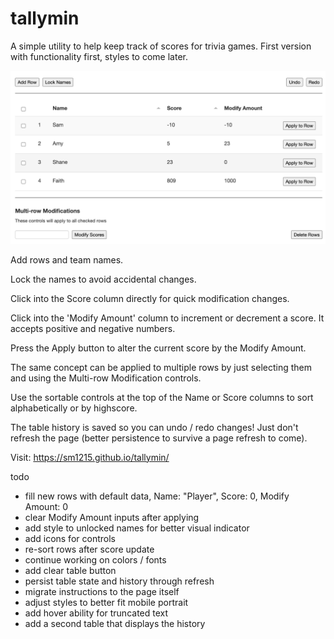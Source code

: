 # tallymin

A simple utility to help keep track of scores for trivia games. First version with functionality first, styles to come later.

![Preview](images/preview.png)

Add rows and team names.

Lock the names to avoid accidental changes.

Click into the Score column directly for quick modification changes.

Click into the 'Modify Amount' column to increment or decrement a score. It accepts positive and negative numbers. 

Press the Apply button to alter the current score by the Modify Amount.

The same concept can be applied to multiple rows by just selecting them and using the Multi-row Modification controls.

Use the sortable controls at the top of the Name or Score columns to sort alphabetically or by highscore.

The table history is saved so you can undo / redo changes! Just don't refresh the page (better persistence to survive a page refresh to come).

Visit: https://sm1215.github.io/tallymin/

todo
  - fill new rows with default data, Name: "Player", Score: 0, Modify Amount: 0
  - clear Modify Amount inputs after applying
  - add style to unlocked names for better visual indicator
  - add icons for controls
  - re-sort rows after score update
  - continue working on colors / fonts
  - add clear table button
  - persist table state and history through refresh
  - migrate instructions to the page itself
  - adjust styles to better fit mobile portrait
  - add hover ability for truncated text
  - add a second table that displays the history